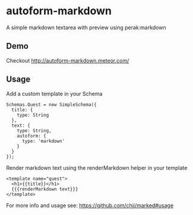autoform-markdown
========

A simple markdown textarea with preview using perak:markdown

Demo
-----
Checkout http://autoform-markdown.meteor.com/

Usage
-----

Add a custom template in your Schema

```
Schemas.Quest = new SimpleSchema({
  title: {
    type: String
  },
  text: {
    type: String,
    autoform: {
      type: 'markdown'
    }
  }
});
```

Render markdown text using the renderMarkdown helper in your template

```
<template name="quest">
  <h1>{{title}}</h1>
  {{{renderMarkdown text}}}
</template>
```

For more info and usage see: https://github.com/chjj/marked#usage
